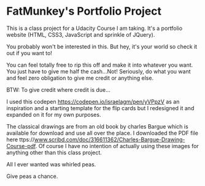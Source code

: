 # FatMunkey's Portfolio Project
This is a class project for a Udacity Course I am taking.  It's a portfolio website (HTML, CSS3, JavaScript and sprinkle of JQuery).

You probably won't be interested in this.  But hey, it's your world so check it out if you want to!

You can feel totally free to rip this off and make it into whatever you want.  You just have to give me half the cash...Not!  Seriously, do what you want and feel zero obligation to give me credit or anything else.

BTW:  To give credit where credit is due...

I used this codepen https://codepen.io/israelagm/pen/yVPpzV as an inspiration and a starting template for the flip cards but I redesigned it and expanded on it for my own purposes.

The classical drawings are from an old book by charles Bargue which is available for download and use all over the place.  I downloaded the PDF file here ttps://www.scribd.com/doc/316611362/Charles-Bargue-Drawing-Course-pdf.  Of course I have no intention of actually using these images for anything other than this class project.

All I ever wanted was whirled peas.

Give peas a chance.
